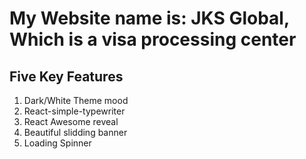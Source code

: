 # My Website name is: JKS Global, Which is a visa processing center #
## Five Key Features ##
1. Dark/White Theme mood
2. React-simple-typewriter
3. React Awesome reveal
4. Beautiful slidding banner
5. Loading Spinner

